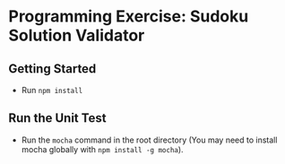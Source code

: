 # Programming Exercise: Sudoku Solution Validator

## Getting Started

   * Run `npm install`

## Run the Unit Test
   * Run the `mocha` command in the root directory (You may need to install mocha globally with `npm install -g mocha`).

